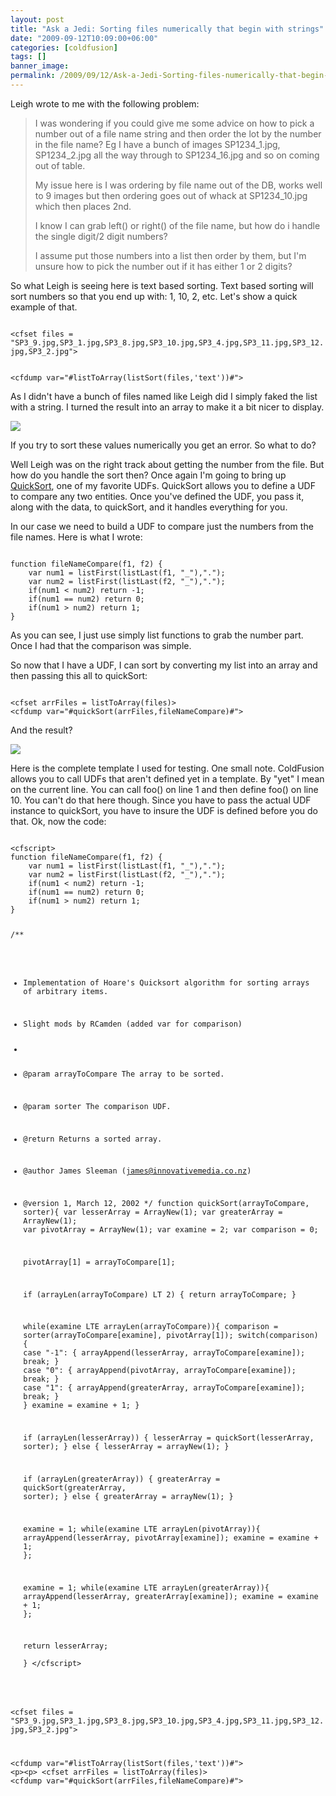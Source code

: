 ```yaml
---
layout: post
title: "Ask a Jedi: Sorting files numerically that begin with strings"
date: "2009-09-12T10:09:00+06:00"
categories: [coldfusion]
tags: []
banner_image: 
permalink: /2009/09/12/Ask-a-Jedi-Sorting-files-numerically-that-begin-with-strings
---
```


Leigh wrote to me with the following problem:

<blockquote>
I was wondering if you could give me some advice on how to pick a number out of a file name string and then order the lot by the number in the file name? Eg I have a bunch of images SP1234_1.jpg, SP1234_2.jpg all the way through to SP1234_16.jpg and so on coming out of table.

My issue here is I was ordering by file name out of the DB, works well to 9 images but then ordering goes out of whack at SP1234_10.jpg which then places 2nd.

I know I can grab left() or right() of the file name, but how do i handle the single digit/2 digit numbers?

I assume put those numbers into a list then order by them, but I'm unsure how to pick the number out if it has either 1 or 2 digits?
</blockquote>

So what Leigh is seeing here is text based sorting. Text based sorting will sort numbers so that you end up with: 1, 10, 2, etc. Let's show a quick example of that.

<code>
&lt;cfset files = "SP3_9.jpg,SP3_1.jpg,SP3_8.jpg,SP3_10.jpg,SP3_4.jpg,SP3_11.jpg,SP3_12.jpg,SP3_2.jpg"&gt;

&lt;cfdump var="#listToArray(listSort(files,'text'))#"&gt;
</code>

As I didn't have a bunch of files named like Leigh did I simply faked the list with a string. I turned the result into an array to make it a bit nicer to display.

<img src="https://static.raymondcamden.com/images/Picture 185.png" />

If you try to sort these values numerically you get an error. So what to do?

Well Leigh was on the right track about getting the number from the file. But how do you handle the sort then? Once again I'm going to bring up <a href="http://www.cflib.org/udf/quicksort">QuickSort</a>, one of my favorite UDFs. QuickSort allows you to define a UDF to compare any two entities. Once you've defined the UDF, you pass it, along with the data, to quickSort, and it handles everything for you. 

In our case we need to build a UDF to compare just the numbers from the file names. Here is what I wrote:

<code>
function fileNameCompare(f1, f2) {
	var num1 = listFirst(listLast(f1, "_"),".");
	var num2 = listFirst(listLast(f2, "_"),".");
	if(num1 &lt; num2) return -1;
	if(num1 == num2) return 0;
	if(num1 &gt; num2) return 1;	
}
</code>

As you can see, I just use simply list functions to grab the number part. Once I had that the comparison was simple. 

So now that I have a UDF, I can sort by converting my list into an array and then passing this all to quickSort:

<code>
&lt;cfset arrFiles = listToArray(files)&gt;
&lt;cfdump var="#quickSort(arrFiles,fileNameCompare)#"&gt;
</code>

And the result?

<img src="https://static.raymondcamden.com/images/cfjedi/Picture 257.png" />

Here is the complete template I used for testing. One small note. ColdFusion allows you to call UDFs that aren't defined yet in a template. By "yet" I mean on the current line. You can call foo() on line 1 and then define foo() on line 10. You can't do that here though. Since you have to pass the actual UDF instance to quickSort, you have to insure the UDF is defined before you do that. Ok, now the code:

<code>
&lt;cfscript&gt;
function fileNameCompare(f1, f2) {
	var num1 = listFirst(listLast(f1, "_"),".");
	var num2 = listFirst(listLast(f2, "_"),".");
	if(num1 &lt; num2) return -1;
	if(num1 == num2) return 0;
	if(num1 &gt; num2) return 1;	
}

/**
* Implementation of Hoare's Quicksort algorithm for sorting arrays of arbitrary items.
* Slight mods by RCamden (added var for comparison)
*
* @param arrayToCompare      The array to be sorted.
* @param sorter      The comparison UDF.
* @return Returns a sorted array.
* @author James Sleeman (james@innovativemedia.co.nz)
* @version 1, March 12, 2002
*/
function quickSort(arrayToCompare, sorter){
    var lesserArray = ArrayNew(1);
    var greaterArray = ArrayNew(1);
    var pivotArray = ArrayNew(1);
    var examine = 2;
    var comparison = 0;

    pivotArray[1] = arrayToCompare[1];

    if (arrayLen(arrayToCompare) LT 2) {
        return arrayToCompare;
    }
                
    while(examine LTE arrayLen(arrayToCompare)){
        comparison = sorter(arrayToCompare[examine], pivotArray[1]);
        switch(comparison) {
            case "-1": {
                arrayAppend(lesserArray, arrayToCompare[examine]);
                break;
            }
            case "0": {
                arrayAppend(pivotArray, arrayToCompare[examine]);
                break;
            }
            case "1": {
                arrayAppend(greaterArray, arrayToCompare[examine]);
                break;
            }
        }
        examine = examine + 1;
    }                
                
    if (arrayLen(lesserArray)) {
        lesserArray = quickSort(lesserArray, sorter);
    } else {
        lesserArray = arrayNew(1);
    }    
        
    if (arrayLen(greaterArray)) {
        greaterArray = quickSort(greaterArray, sorter);
    } else {
        greaterArray = arrayNew(1);
    }
                
    examine = 1;
    while(examine LTE arrayLen(pivotArray)){
        arrayAppend(lesserArray, pivotArray[examine]);
        examine = examine + 1;
    };
                
    examine = 1;
    while(examine LTE arrayLen(greaterArray)){
        arrayAppend(lesserArray, greaterArray[examine]);
        examine = examine + 1;
    };
                
    return lesserArray;                
}
&lt;/cfscript&gt;

&lt;cfset files = "SP3_9.jpg,SP3_1.jpg,SP3_8.jpg,SP3_10.jpg,SP3_4.jpg,SP3_11.jpg,SP3_12.jpg,SP3_2.jpg"&gt;

&lt;cfdump var="#listToArray(listSort(files,'text'))#"&gt;
&lt;p&gt;&lt;p&gt;
&lt;cfset arrFiles = listToArray(files)&gt;
&lt;cfdump var="#quickSort(arrFiles,fileNameCompare)#"&gt;
</code>